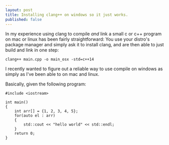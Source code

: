 ```yaml
---
layout: post
title: Installing clang++ on windows so it just works.
published: false
---
```


In my experience using clang to compile _and_ link a small c or c++ program on mac or linux has been fairly straightforward: You use your distro's package manager and simply ask it to install clang, and are then able to just build and link in one step:

    clang++ main.cpp -o main_osx -std=c++14
    
I recently wanted to figure out a reliable way to use compile on windows as simply as I've been able to on mac and linux.

Basically, given the following program:

    #include <iostream>

    int main()
    {
        int arr[] = {1, 2, 3, 4, 5};
        for(auto el : arr)
        {
            std::cout << "hello world" << std::endl;
        }
        return 0;
    }